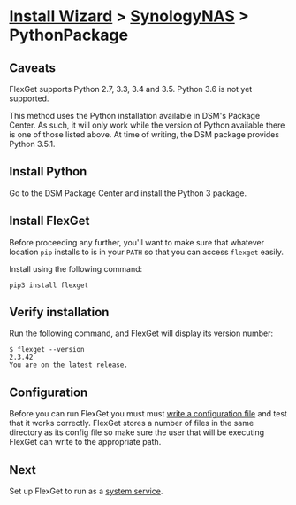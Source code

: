 # [Install Wizard](/InstallWizard) > [SynologyNAS](/InstallWizard/SynologyNAS) > PythonPackage

## Caveats

<div class="alert alert-warning" role="alert">
  FlexGet supports Python 2.7, 3.3, 3.4 and 3.5. Python 3.6 is not yet supported.
</div>

This method uses the Python installation available in DSM's Package Center. As such, it will only work while the version of Python available there is one of those listed above. At time of writing, the DSM package provides Python 3.5.1.

## Install Python

Go to the DSM Package Center and install the Python 3 package.

## Install FlexGet

Before proceeding any further, you'll want to make sure that whatever location `pip` installs to is in your `PATH` so that you can access `flexget` easily.

Install using the following command:

```
pip3 install flexget
```

## Verify installation
Run the following command, and FlexGet will display its version number:

```
$ flexget --version
2.3.42
You are on the latest release.
```

## Configuration
Before you can run FlexGet you must must [write a configuration file](/Configuration) and test that it works correctly. FlexGet stores a number of files in the same directory as its config file so make sure the user that will be executing FlexGet can write to the appropriate path.

## Next
Set up FlexGet to run as a [system service](/InstallWizard/SynologyNAS/Upstart).